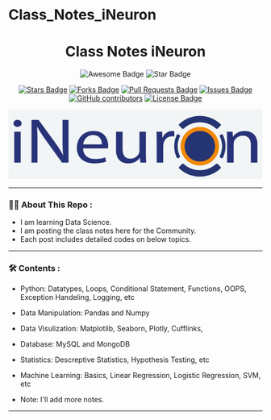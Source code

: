 # Class_Notes_iNeuron
<h1 align="center">Class Notes iNeuron</h1>
<div align="center">
<img src="https://cdn.rawgit.com/sindresorhus/awesome/d7305f38d29fed78fa85652e3a63e154dd8e8829/media/badge.svg" alt="Awesome Badge"/>
<img src="https://img.shields.io/static/v1?label=%F0%9F%8C%9F&message=If%20Useful&style=style=flat&color=BC4E99" alt="Star Badge"/>
<br>

<a href="https://github.com/Shubham3023/Class_Notes_iNeuron/stargazers"><img src="https://img.shields.io/github/stars/Shubham3023/Class_Notes_iNeuron" alt="Stars Badge"/></a>
<a href="https://github.com/Shubham3023/Class_Notes_iNeuron/network/members"><img src="https://img.shields.io/github/forks/Shubham3023/Class_Notes_iNeuron" alt="Forks Badge"/></a>
<a href="https://github.com/Shubham3023/Class_Notes_iNeuron/pulls"><img src="https://img.shields.io/github/issues-pr/Shubham3023/Class_Notes_iNeuron" alt="Pull Requests Badge"/></a>
<a href="https://github.com/Shubham3023/Class_Notes_iNeuron/issues"><img src="https://img.shields.io/github/issues/Shubham3023/Class_Notes_iNeuron" alt="Issues Badge"/></a>
<a href="https://github.com/Shubham3023/Class_Notes_iNeuron/graphs/contributors"><img alt="GitHub contributors" src="https://img.shields.io/github/contributors/Shubham3023/Class_Notes_iNeuron?color=2b9348"></a>
<a href="https://github.com/Shubham3023/Class_Notes_iNeuron/blob/master/LICENSE"><img src="https://img.shields.io/github/license/Shubham3023/Class_Notes_iNeuron?color=2b9348" alt="License Badge"/></a>

<img alt="Class Notes iNeuron" src="https://github.com/Shubham3023/Exercises-by-Shudhanshu-sir/blob/main/ineuron.png"> </img>
</div>
  
---

### :man_technologist: About This Repo :
 
- I am learning Data Science.
- I am posting the class notes here for the Community.
- Each post includes detailed codes on below topics.

---

### :hammer_and_wrench: Contents :

 - Python: Datatypes, Loops, Conditional Statement, Functions, OOPS, Exception Handeling, Logging, etc
 - Data Manipulation: Pandas and Numpy
 - Data Visulization: Matplotlib, Seaborn, Plotly, Cufflinks,
 - Database: MySQL and MongoDB
 - Statistics: Descreptive Statistics, Hypothesis Testing, etc
 - Machine Learning: Basics, Linear Regression, Logistic Regression, SVM, etc
 
 - Note: I'll add more notes.
 
---
